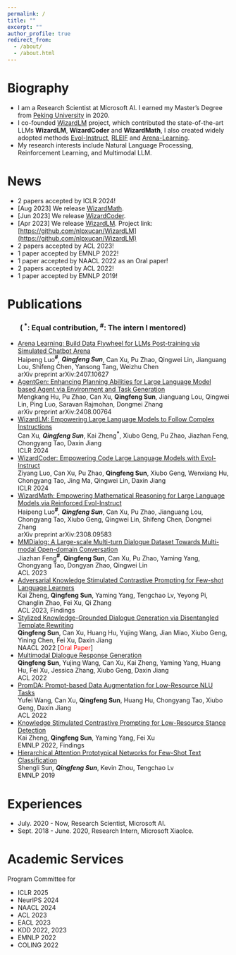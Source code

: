 ```yaml
---
permalink: /
title: ""
excerpt: ""
author_profile: true
redirect_from: 
  - /about/
  - /about.html
---
```

<style>
red { color: red }
yellow { color: yellow }
</style>

# Biography
* I am a Research Scientist at Microsoft AI. I earned my Master’s Degree from [Peking University](https://english.pku.edu.cn/) in 2020.
* I co-founded [WizardLM](https://github.com/nlpxucan/WizardLM) project, which contributed the state-of-the-art LLMs **WizardLM**, **WizardCoder** and **WizardMath**, I also created widely adopted methods [Evol-Instruct](https://github.com/nlpxucan/WizardLM/tree/main/Evol_Instruct), [RLEIF](https://arxiv.org/abs/2308.09583) and [Arena-Learning](https://arxiv.org/abs/2304.12244).
* My research interests include Natural Language Processing, Reinforcement Learning, and Multimodal LLM. 
<!-- * More details, please refer to [Publications](https://victorsungo.github.io/publications/) tab. * For years, I also contribute core deep models for [Microsoft Copilot](https://www.bing.com/search?form=NTPCHB&q=Bing+AI&showconv=1), and [XiaoIce](https://www.xiaoice.com/).-->


<!-- # Hiring

I'm always looking for highly self-motivated students to work with me as research interns. Please email me if you are passionate about natural language processing. -->

# News
* 2 papers accepted by ICLR 2024!
* [Aug 2023] We release [WizardMath](https://arxiv.org/abs/2308.09583).
* [Jun 2023] We release [WizardCoder](https://arxiv.org/abs/2306.08568).
* [Apr 2023] We release [WizardLM](https://arxiv.org/abs/2304.12244). Project link: [https://github.com/nlpxucan/WizardLM](https://github.com/nlpxucan/WizardLM)
* 2 papers accepted by ACL 2023!
* 1 paper accepted by EMNLP 2022!
* 1 paper accepted by NAACL 2022 as an Oral paper!
* 2 papers accepted by ACL 2022!
* 1 paper accepted by EMNLP 2019!
 

# Publications <!--  [Google Scholar](https://scholar.google.com/citations?user=GLMKUEwAAAAJ&hl=en) -->
### &ensp;&ensp;&ensp; (<b><sup> *</sup></b>: Equal contribution, <b><sup>#</sup></b>: The intern I mentored)

* [Arena Learning: Build Data Flywheel for LLMs Post-training via Simulated Chatbot Arena](https://arxiv.org/abs/2407.10627) <br> 
  Haipeng Luo<b><sup>#*</sup></b>, <b>Qingfeng Sun<sup>*</sup></b>, Can Xu, Pu Zhao, Qingwei Lin, Jianguang Lou, Shifeng Chen, Yansong Tang, Weizhu Chen<br> 
  arXiv preprint arXiv:2407.10627
* [AgentGen: Enhancing Planning Abilities for Large Language Model based Agent via Environment and Task Generation](https://arxiv.org/abs/2408.00764) <br> 
  Mengkang Hu, Pu Zhao, Can Xu, <b>Qingfeng Sun</b>, Jianguang Lou, Qingwei Lin, Ping Luo, Saravan Rajmohan, Dongmei Zhang<br> 
  arXiv preprint arXiv:2408.00764
* [WizardLM: Empowering Large Language Models to Follow Complex Instructions](https://arxiv.org/abs/2304.12244) <br> 
  Can Xu<b><sup>*</sup></b>, <b>Qingfeng Sun<sup>*</sup></b>, Kai Zheng<b><sup>*</sup></b>, Xiubo Geng, Pu Zhao, Jiazhan Feng, Chongyang Tao, Daxin Jiang <br> 
  ICLR 2024
* [WizardCoder: Empowering Code Large Language Models with Evol-Instruct](https://arxiv.org/abs/2306.08568) <br> 
  Ziyang Luo, Can Xu, Pu Zhao, <b>Qingfeng Sun</b>, Xiubo Geng, Wenxiang Hu, Chongyang Tao, Jing Ma, Qingwei Lin, Daxin Jiang <br> 
  ICLR 2024
* [WizardMath: Empowering Mathematical Reasoning for Large Language Models via Reinforced Evol-Instruct](https://arxiv.org/abs/2304.12244) <br> 
  Haipeng Luo<b><sup>#*</sup></b>, <b>Qingfeng Sun<sup>*</sup></b>, Can Xu, Pu Zhao, Jianguang Lou, Chongyang Tao, Xiubo Geng, Qingwei Lin, Shifeng Chen, Dongmei Zhang<br> 
  arXiv preprint arXiv:2308.09583
* [MMDialog: A Large-scale Multi-turn Dialogue Dataset Towards Multi-modal Open-domain Conversation](https://arxiv.org/abs/2211.05719) <br> 
  Jiazhan Feng<b><sup>#</sup></b>, <b>Qingfeng Sun</b>, Can Xu, Pu Zhao, Yaming Yang, Chongyang Tao, Dongyan Zhao, Qingwei Lin <br> 
  ACL 2023
* [Adversarial Knowledge Stimulated Contrastive Prompting for Few-shot Language Learners](https://aclanthology.org/2023.findings-acl.852/) <br> 
  Kai Zheng, <b>Qingfeng Sun</b>, Yaming Yang, Tengchao Lv, Yeyong Pi, Changlin Zhao, Fei Xu, Qi Zhang <br>
  ACL 2023, Findings
* [Stylized Knowledge-Grounded Dialogue Generation via Disentangled Template Rewriting](https://arxiv.org/abs/2204.05610)  <br> 
  <b>Qingfeng Sun</b>, Can Xu, Huang Hu, Yujing Wang, Jian Miao, Xiubo Geng, Yining Chen, Fei Xu,  Daxin Jiang <br>
  NAACL 2022 [<red>Oral Paper</red>]
* [Multimodal Dialogue Response Generation](https://arxiv.org/abs/2110.08515) <br> 
  <b>Qingfeng Sun</b>, Yujing Wang, Can Xu, Kai Zheng, Yaming Yang, Huang Hu, Fei Xu, Jessica Zhang, Xiubo Geng, Daxin Jiang   
  ACL 2022
* [PromDA: Prompt-based Data Augmentation for Low-Resource NLU Tasks](https://arxiv.org/abs/2202.12499) <br> 
  Yufei Wang, Can Xu, <b>Qingfeng Sun</b>, Huang Hu, Chongyang Tao, Xiubo Geng, Daxin Jiang <br> 
  ACL 2022
* [Knowledge Stimulated Contrastive Prompting for Low-Resource Stance Detection](https://aclanthology.org/2022.findings-emnlp.83/) <br>
  Kai Zheng, <b>Qingfeng Sun</b>, Yaming Yang, Fei Xu <br>
  EMNLP 2022, Findings
* [Hierarchical Attention Prototypical Networks for Few-Shot Text Classification](https://aclanthology.org/D19-1045) <br> 
  Shengli Sun<b><sup>*</sup></b>, <b>Qingfeng Sun<sup>*</sup></b>, Kevin Zhou, Tengchao Lv <br> 
  EMNLP 2019

# Experiences
* July. 2020 - Now, Research Scientist, Microsoft AI.
* Sept. 2018 - June. 2020, Research Intern, Microsoft XiaoIce.

# Academic Services
Program Committee for
* ICLR 2025
* NeurIPS 2024
* NAACL 2024
* ACL 2023
* EACL 2023
* KDD 2022, 2023
* EMNLP 2022
* COLING 2022


<!-- <script type="text/javascript" id="clustrmaps" src="//clustrmaps.com/map_v2.js?d=GIYrAuVIIomuTmW8ySsSiQpWNounHBsNjj1emBKHBss&cl=ffffff&w=300&t=m"></script> -->
<script type='text/javascript' id='clustrmaps' src='//cdn.clustrmaps.com/map_v2.js?cl=ffffff&w=320&t=tt&d=GIYrAuVIIomuTmW8ySsSiQpWNounHBsNjj1emBKHBss'></script>
